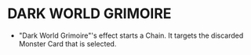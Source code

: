 
# DARK WORLD GRIMOIRE

*   "Dark World Grimoire"'s effect starts a Chain. It targets the discarded Monster Card that is selected.

  